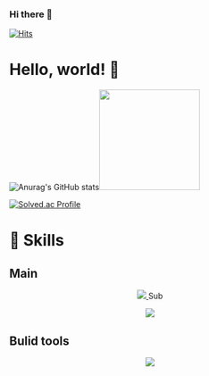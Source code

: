 ### Hi there 👋

[![Hits](https://hits.seeyoufarm.com/api/count/incr/badge.svg?url=https%3A%2F%2Fgithub.com%2Fcastlehyeon&count_bg=%2379C83D&title_bg=%23555555&icon=&icon_color=%23E7E7E7&title=hits&edge_flat=false)](https://hits.seeyoufarm.com)

# Hello, world! :gift_heart:

![Anurag's GitHub stats](https://github-readme-stats.vercel.app/api?username=castlehyeon&show_icons=true&theme=buefy)<img src="![image](https://github.com/castlehyeon/castlehyeon/assets/53210680/d884ae8d-9099-4faa-9cc0-cbc017424b91)
" width="180"/>

[![Solved.ac Profile](http://mazassumnida.wtf/api/generate_badge?boj=castlehyeon)](https://solved.ac/vgg789)
 
# :muscle: Skills
## Main
<p align="center">
  <a href="https://skillicons.dev">
    <img src="https://skillicons.dev/icons?i=git,aws, html, css, js, gradle,  maven, hibernate, java, jquery, linux, md, mysql, postman, react, spring" />
  </a>
</

## Sub
<p align="center">
  <a href="https://skillicons.dev">
    <img src="https://skillicons.dev/icons?i= django, figma, linux, nodejs, netlify, materialui, postman, py, tailwind, docker,vim" />
  </a>
</p>

## Bulid tools
<p align="center">
  <a href="https://skillicons.dev">
    <img src="https://skillicons.dev/icons?i=idea, eclipse, vscode" />
  </a>
</p>

